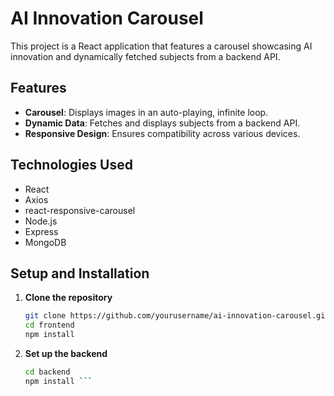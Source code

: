 # AI Innovation Carousel

This project is a React application that features a carousel showcasing AI innovation and dynamically fetched subjects from a backend API.

## Features

- **Carousel**: Displays images in an auto-playing, infinite loop.
- **Dynamic Data**: Fetches and displays subjects from a backend API.
- **Responsive Design**: Ensures compatibility across various devices.

## Technologies Used

- React
- Axios
- react-responsive-carousel
- Node.js
- Express
- MongoDB

## Setup and Installation

1. **Clone the repository**

   ```sh
   git clone https://github.com/yourusername/ai-innovation-carousel.git
   cd frontend   
   npm install
   ```
2. **Set up the backend**

   ```sh
   cd backend
   npm install ```

